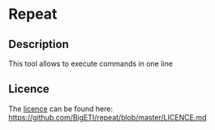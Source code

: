 # Repeat

## Description
This tool allows to execute commands in one line

## Licence
The [licence](https://github.com/BigETI/repeat/blob/master/LICENCE.md) can be found here: https://github.com/BigETI/repeat/blob/master/LICENCE.md
